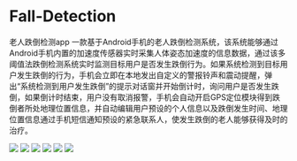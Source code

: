 # Fall-Detection
老人跌倒检测app
  一款基于Android手机的老人跌倒检测系统，该系统能够通过Android手机内置的加速度传感器实时采集人体姿态加速度的信息数据，通过该多阈值法跌倒检测系统实时监测目标用户是否发生跌倒行为。如果系统检测到目标用户发生跌倒的行为，手机会立即在本地发出自定义的警报铃声和震动提醒，弹出“系统检测到用户发生跌倒”的提示对话窗并开始倒计时，询问用户是否发生跌倒，如果倒计时结束，用户没有取消报警，手机会自动开启GPS定位模块得到跌倒者所处地理位置信息，并自动编辑用户预设的个人信息以及跌倒发生时间、地理位置信息通过手机短信通知预设的紧急联系人，使发生跌倒的老人能够获得及时的治疗。

![](https://github.com/lwxShawn/Fall-Detection/tree/master/image/1.png)
![](https://github.com/lwxShawn/Fall-Detection/tree/master/image/2.png)
![](https://github.com/lwxShawn/Fall-Detection/tree/master/image/3.png)
![](https://github.com/lwxShawn/Fall-Detection/tree/master/image/4.png)
![](https://github.com/lwxShawn/Fall-Detection/tree/master/image/5.png)
![](https://github.com/lwxShawn/Fall-Detection/tree/master/image/6.png)
